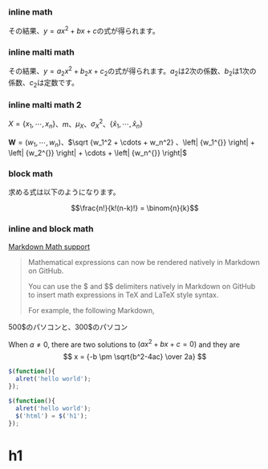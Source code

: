 ### inline math

その結果、$y=ax^2+bx+c$の式が得られます。

### inline malti math
その結果、$y=a_2x^2+b_2x+c_2$の式が得られます。$a_2$は2次の係数、$b_2$は1次の係数、$c_2$は定数です。

### inline malti math 2
$X = \{ {x_1}, \cdots ,{x_n} \}$、$m$、${\mu _X}$、$\sigma _X^2$、$\{ {\hat x_1}, \cdots ,{\hat x_n} \}$

$\mathbf{W} = ({w_1}, \cdots ,{w_n})$、$\sqrt {w_1^2 + \cdots  + w_n^2} $、$\left| {w_1^{}} \right| + \left| {w_2^{}} \right| +  \cdots  + \left| {w_n^{}} \right|$

### block math
求める式は以下のようになります。

```math
\frac{n!}{k!(n-k)!} = \binom{n}{k}
```

### inline and block math
[Markdown Math support](https://github.blog/2022-05-19-math-support-in-markdown/)
> Mathematical expressions can now be rendered natively in Markdown on GitHub.
>
> You can use the \$ and \$\$ delimiters natively in Markdown on GitHub to insert math expressions in TeX and LaTeX style syntax.
>
> For example, the following Markdown,

500\$のパソコンと、300\$のパソコン

When $a \ne 0$, there are two solutions to $(ax^2 + bx + c = 0)$ and they are
$$ x = {-b \pm \sqrt{b^2-4ac} \over 2a} $$


``` javascript
$(function(){
  alret('hello world');
});

$(function(){
  alret('hello world');
  $('html') = $('h1');
});
```

# h1

